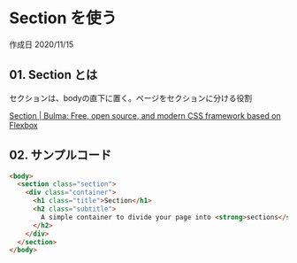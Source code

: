 # Section を使う

作成日 2020/11/15

## 01. Section とは

セクションは、bodyの直下に置く。ページをセクションに分ける役割

[Section \| Bulma: Free, open source, and modern CSS framework based on Flexbox](https://bulma.io/documentation/layout/section/)

## 02. サンプルコード

```html
<body>
  <section class="section">
    <div class="container">
      <h1 class="title">Section</h1>
      <h2 class="subtitle">
        A simple container to divide your page into <strong>sections</strong>, like the one you're currently reading
      </h2>
    </div>
  </section>
</body>
```
